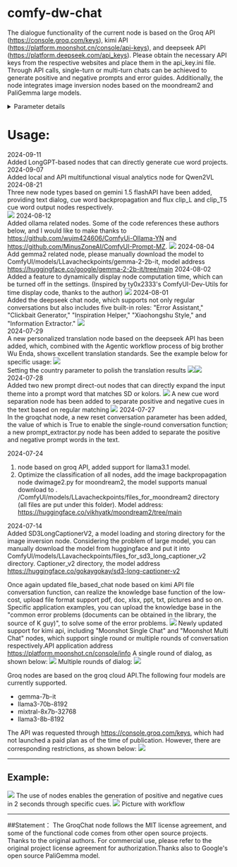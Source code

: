 # comfy-dw-chat
The dialogue functionality of the current node is based on the Groq API (https://console.groq.com/keys), kimi API (https://platform.moonshot.cn/console/api-keys), and deepseek API (https://platform.deepseek.com/api_keys). Please obtain the necessary API keys from the respective websites and place them in the api_key.ini file. Through API calls, single-turn or multi-turn chats can be achieved to generate positive and negative prompts and error guides. Additionally, the node integrates image inversion nodes based on the moondream2 and PaliGemma large models.
<details>
What the parameters presence_penalty and frequency_penalty do: `presence_penalty` and `frequency_penalty` are parameters used to control the diversity and repetition of the output of the language model. Let me explain what they do in more detail.          

1. presence_penalty（存在惩罚）:
   - The range is typically -2.0 to 2.0.
   - This parameter is used to penalize new tokens based on whether they already appear in the text.
   - Positive values increase the likelihood that the model will talk about new topics.
   - Negative values make the model more inclined to repeat what has already been said.
   - A value of 0 has no effect.

2. frequency_penalty（频率惩罚）:
   - The range is also typically -2.0 to 2.0.
   - This parameter penalizes new tokens based on how often they have appeared in the text so far.
   - Positive values reduce the likelihood that the model will repeat the same phrase verbatim.
   - Negative values encourage the model to repeat commonly used words.
   - A value of 0 has no effect.

The main difference between these two parameters:
- `presence_penalty` Only cares if a token has appeared, regardless of how many times it has appeared.
- `frequency_penalty` Then the number of occurrences of a token is taken into account, and the more occurrences, the greater the penalty.

Example of use:
1. If you want the model to produce more diverse content, you can set higher positive values, for example:
   ```python
   presence_penalty=0.6, frequency_penalty=0.8
   ```

2. If you want the model to be more focused on a specific topic, you can use a lower value or a slightly negative value, for example:
   ```python
   presence_penalty=0, frequency_penalty=-0.2
   ```

3. For most general purposes, keeping these two values at or near 0 usually works well:
   ```python
   presence_penalty=0, frequency_penalty=0
   ```
Also in the groqchat.py node, temperature and top_p are two important parameters used to control the randomness and diversity of the language model output.

1. temperature（温度）:
   - The range is usually 0 to 2.0 and the default value is usually 0.7.
   - Controls the randomness of the output.
   - Lower values (closer to 0) result in a more deterministic and consistent output, with the model being more inclined to choose the most likely next word.
   - Higher values will increase randomness and make the output more diverse and creative, but may also introduce more irrelevant or incoherent content.
   - When temperature is 0, the model always chooses the most likely next word and the result becomes completely deterministic.

2. top_p（核采样）:
   - The range is 0 to 1.0 and the default value is usually 1.0.
   - This is an alternative sampling method known as "nuclear sampling".
   - top_p controls the cumulative probability threshold of the words considered by the model.
   - For example, if top_p is set to 0.9, the model will only consider the most likely words with a cumulative probability of 90%.
   - Lower values result in a more focused and deterministic output, while higher values allow for more variety.

Suggestions for the use of these two parameters:

1. For tasks that require a high degree of consistency and accuracy (e.g., quizzing or fact generation), use a lower temperature (e.g., 0.3-0.5) or a lower top_p value.

2. For creative writing or tasks requiring more variety, use a higher temperature (e.g., 0.7-1.0) or a top_p value close to 1.

3. Instead of tuning both parameters at the same time, one is usually chosen for tuning. temperature is more commonly used, while top_p may be more effective in some specific scenarios.

4. In practice, the optimal values of these parameters often need to be determined experimentally, as their effects may vary depending on the task and the type of output required.

In the groqchat.py node, these two parameters allow the user to tailor the characterization of the model output to specific needs, thus finding the right balance between consistency and creativity.
And in practice, the optimal values of these parameters often need to be determined experimentally, as their effectiveness may vary depending on the task and the type of output required. For Groq's API, you may need to check its documentation to confirm that these parameters work exactly as described above, as different AI service providers may have subtle implementation differences.
<summary>Parameter details</summary>
</details> 

# Usage:
2024-09-11  
Added LongGPT-based nodes that can directly generate cue word projects.  
2024-09-07  
Added local and API multifunctional visual analytics node for Qwen2VL  
2024-08-21  
Three new node types based on gemini 1.5 flashAPI have been added, providing text dialog, cue word backpropagation and flux clip_L and clip_T5 cue word output nodes respectively.  
![](image/demo12.png) 
2024-08-12  
Added ollama related nodes. Some of the code references these authors below, and I would like to make thanks to https://github.com/wujm424606/ComfyUi-Ollama-YN and https://github.com/MinusZoneAI/ComfyUI-Prompt-MZ.
![](image/demo11.png) 
2024-08-04  
Add gemma2 related node, please manually download the model to ComfyUI/models/LLavacheckpoints/gemma-2-2b-it, model address https://huggingface.co/google/gemma-2-2b-it/tree/main
2024-08-02
Added a feature to dynamically display node computation time, which can be turned off in the settings. (Inspired by ty0x2333's ComfyUI-Dev-Utils for time display code, thanks to the author)
![](image/demo10.png) 
2024-08-01  
Added the deepseek chat node, which supports not only regular conversations but also includes five built-in roles: "Error Assistant," "Clickbait Generator," "Inspiration Helper," "Xiaohongshu Style," and "Information Extractor."
![](image/demo09.png)  
2024-07-29  
A new personalized translation node based on the deepseek API has been added, which, combined with the Agentic workflow process of big brother Wu Enda, shows excellent translation standards. See the example below for specific usage: 
![](image/demo05.png)  
Setting the country parameter to polish the translation results
![](image/demo06.png)![](image/demo07.png)  
2024-07-28  
Added two new prompt direct-out nodes that can directly expand the input theme into a prompt word that matches SD or kolors.
![](image/demo04.png)
A new cue word separation node has been added to separate positive and negative cues in the text based on regular matching
![](image/demo03.png)
2024-07-27  
In the groqchat node, a new reset conversation parameter has been added, the value of which is True to enable the single-round conversation function; a new prompt_extractor.py node has been added to separate the positive and negative prompt words in the text. 

2024-07-24  
1. node based on groq API, added support for llama3.1 model.
2. Optimize the classification of all nodes, add the image backpropagation node dwimage2.py for moondream2, the model supports manual download to . /ComfyUI/models/LLavacheckpoints/files_for_moondream2 directory (all files are put under this folder). Model address: https://huggingface.co/vikhyatk/moondream2/tree/main

2024-07-14  
Added SD3LongCaptionerV2, a model loading and storing directory for the image inversion node. Considering the problem of large model, you can manually download the model from huggingface and put it into ComfyUl/models/LLavacheckpoints/files_for_sd3_long_captioner_v2 directory. Captioner_v2 directory, the model address https://huggingface.co/gokaygokay/sd3-long-captioner-v2

Once again updated file_based_chat node based on kimi API file conversation function, can realize the knowledge base function of the low-cost, upload file format support pdf, doc, xlsx, ppt, txt, pictures and so on. Specific application examples, you can upload the knowledge base in the "common error problems (documents can be obtained in the library, the source of K guy)", to solve some of the error problems.
![](image/demo02.png)
Newly updated support for kimi api, including "Moonshot Single Chat" and "Moonshot Multi Chat" nodes, which support single round or multiple rounds of conversation respectively.API application address https://platform.moonshot.cn/console/info
A single round of dialog, as shown below:
![](image/single.png)
Multiple rounds of dialog:
![](image/multi.png)

Groq nodes are based on the groq cloud API.The following four models are currently supported.
* gemma-7b-it
* llama3-70b-8192
* mixtral-8x7b-32768
* llama3-8b-8192

The API was requested through https://console.groq.com/keys, which had not launched a paid plan as of the time of publication. 
However, there are corresponding restrictions, as shown below:
![](image/limits.png)
____
## Example:
![](image/workflow.png)
The use of nodes enables the generation of positive and negative cues in 2 seconds through specific cues.
![](image/prompt_workflow.png)
Picture with workflow
____
##Statement：
The GroqChat node follows the MIT license agreement, and some of the functional code comes from other open source projects. Thanks to the original authors. For commercial use, please refer to the original project license agreement for authorization.Thanks also to Google's open source PaliGemma model.

